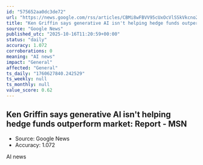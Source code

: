 ```yaml
---
id: "575652aa0dc3de72"
url: "https://news.google.com/rss/articles/CBMi8wFBVV95cUxOcVlSSkVkcno2R2t3cmZ6ZTAyRWo5dXJKdDlNVjZWNTR6N2ItQU9kT2poYktvbVF5aVQ0UzVQS1ZQN01jQlFRc2dfcUh0dldBY2p2VWRwQ3VHb1BZUHA1Sm1iNHpTamxwYzlmVlRud082SllyV3hqdW1FcmtfWVJhak4tV1RZdnNYd3RFR3JUZlZWaTU4aHlnRjczbk5BSXBIVFJoUlZHZUkzb0VRZFJLUFVyaFFLa2VvcThhX3hfdVZ0NHJleDlqLUVZR204VG9ScmpPLXBpMTByVVRWMjM4WDBqRjBlMnRzeTBVd285UHI2Sk0?oc=5"
title: "Ken Griffin says generative AI isn't helping hedge funds outperform market: Report - MSN"
source: "Google News"
published_utc: "2025-10-16T11:20:59+00:00"
status: "daily"
accuracy: 1.072
corroborations: 0
meaning: "AI news"
impact: "General"
affected: "General"
ts_daily: "1760627840.242529"
ts_weekly: null
ts_monthly: null
value_score: 0.62
---
```

## Ken Griffin says generative AI isn't helping hedge funds outperform market: Report - MSN

- Source: Google News
- Accuracy: 1.072

AI news
